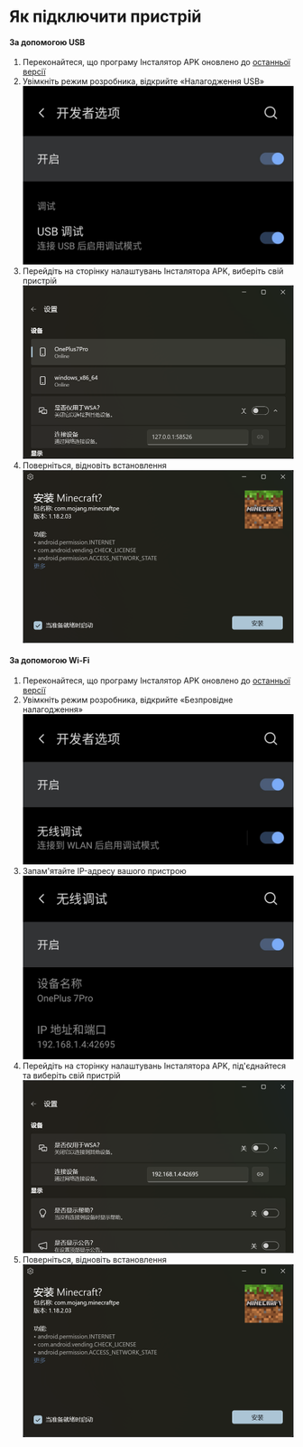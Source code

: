 # Як підключити пристрій
#### За допомогою USB
1. Переконайтеся, що програму Інсталятор APK оновлено до [останньої версії](https://www.microsoft.com/store/productId/9P2JFQ43FPPG "APK Installer")
2. Увімкніть режим розробника, відкрийте «Налагодження USB»![Режим розробника](https://raw.githubusercontent.com/Paving-Base/APK-Installer/screenshots/Documents/Tutorials/How%20To%20Connect%20Device/Images/Screenshot_20221002-172252.jpg)
3. Перейдіть на сторінку налаштувань Інсталятора APK, виберіть свій пристрій![Сторінка налаштувань](https://raw.githubusercontent.com/Paving-Base/APK-Installer/screenshots/Documents/Tutorials/How%20To%20Connect%20Device/Images/Snipaste_2022-10-02_17-37-30.png)
4. Поверніться, відновіть встановлення![Відновити встановлення](https://raw.githubusercontent.com/Paving-Base/APK-Installer/screenshots/Documents/Tutorials/How%20To%20Connect%20Device/Images/Snipaste_2022-10-02_17-34-04.png)
#### За допомогою Wi-Fi
1. Переконайтеся, що програму Інсталятор APK оновлено до [останньої версії](https://www.microsoft.com/store/productId/9P2JFQ43FPPG "APK Installer")
2. Увімкніть режим розробника, відкрийте «Безпровідне налагодження»![Режим розробника](https://raw.githubusercontent.com/Paving-Base/APK-Installer/screenshots/Documents/Tutorials/How%20To%20Connect%20Device/Images/Screenshot_20221002-174001.jpg)
3. Запам'ятайте IP-адресу вашого пристрою![IP-адреса](https://raw.githubusercontent.com/Paving-Base/APK-Installer/screenshots/Documents/Tutorials/How%20To%20Connect%20Device/Images/Screenshot_20221002-174200.jpg)
3. Перейдіть на сторінку налаштувань Інсталятора APK, під'єднайтеся та виберіть свій пристрій![Сторінка налаштувань](https://raw.githubusercontent.com/Paving-Base/APK-Installer/screenshots/Documents/Tutorials/How%20To%20Connect%20Device/Images/Snipaste_2022-10-02_17-46-28.png)
4. Поверніться, відновіть встановлення![Відновити встановлення](https://raw.githubusercontent.com/Paving-Base/APK-Installer/screenshots/Documents/Tutorials/How%20To%20Connect%20Device/Images/Snipaste_2022-10-02_17-34-04.png)
